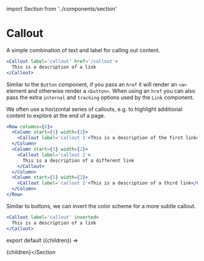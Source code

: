 import Section from '../components/section'

# Callout

A simple combination of text and label for calling out content.

```jsx live
<Callout label='callout' href='/callout'>
  This is a description of a link
</Callout>
```

Similar to the `Button` component, if you pass an `href` it will render an `<a>` element and otherwise render a `<button>`. When using an `href` you can also pass the extra `internal` and `tracking` options used by the `Link` component.

We often use a horizontal series of callouts, e.g. to highlight additional content to explore at the end of a page.

```jsx live
<Row columns={6}>
  <Column start={1} width={2}>
    <Callout label='callout 1'>This is a description of the first link</Callout>
  </Column>
  <Column start={3} width={2}>
    <Callout label='callout 2'>
      This is a description of a different link
    </Callout>
  </Column>
  <Column start={5} width={2}>
    <Callout label='callout 2'>This is a description of a third link</Callout>
  </Column>
</Row>
```

Similar to buttons, we can invert the color scheme for a more subtle callout.

```jsx live
<Callout label='callout' inverted>
  This is a description of a link
</Callout>
```

export default ({children}) => <Section name='callout'>{children}</Section

>
